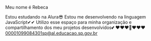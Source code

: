 Meu nome é Rebeca

Estou estudando na Alura😎
Estou me desenvolvendo na linguagem JavaScript✔✔
Utilizo esse espaço para minha organização e compartilhamento dos meu projetos desenvolvidos💕
❤❤❤💖❤❤❤
00001099084301sp@al.educacao.sp.gov.br
